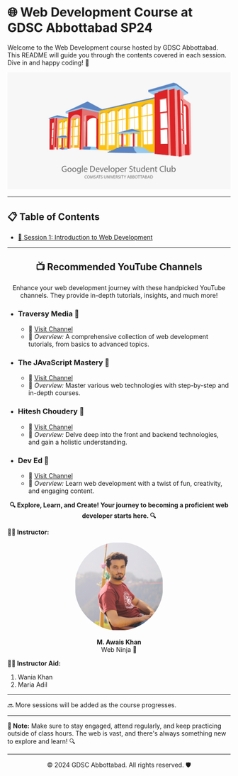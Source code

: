 # 🌐 Web Development Course at GDSC Abbottabad SP24

Welcome to the Web Development course hosted by GDSC Abbottabad. This README will guide you through the contents covered in each session. Dive in and happy coding! 🚀

![GDSC](/assests/gdsc.jpeg)

---

## 📋 Table of Contents
- [📌 Session 1: Introduction to Web Development](./session-01/)
<!-- - [📌 Session 2: Intro To HTML](https://github.com/askhan963/web-dev-course-gdsc-atd/tree/main/session2)
- [📌 Session 3: Forms and Tables](https://github.com/askhan963/web-dev-course-gdsc-atd/tree/main/session3)
- [📌 Session 4: Intro to CSS](https://github.com/askhan963/web-dev-course-gdsc-atd/tree/main/session-4)
- [📌 Session 5: CSS Flex Box ](https://github.com/askhan963/web-dev-course-gdsc-atd/tree/main/session-5)
- [📌 Session 6: Making a mini-site ](https://github.com/askhan963/web-dev-course-gdsc-atd/tree/main/session-6)
- [📌 Session 7: Intro to JavaScript ](https://github.com/askhan963/web-dev-course-gdsc-atd/tree/main/session-7)
- [📌 Session 8: DOM Minupulation Using JS ](https://github.com/askhan963/web-dev-course-gdsc-atd/tree/main/session-8) -->


---
<div align="center">
    <h2>📺 Recommended YouTube Channels</h2>
    <p>Enhance your web development journey with these handpicked YouTube channels. They provide in-depth tutorials, insights, and much more!</p>
</div>


- ### **Traversy Media** 🚀
    - 🔗 [Visit Channel](https://www.youtube.com/@TraversyMedia)
    - 📝 *Overview:* A comprehensive collection of web development tutorials, from basics to advanced topics.

- ### **The JAvaScript Mastery** 🥷
    - 🔗 [Visit Channel](https://www.youtube.com/@javascriptmastery)
    - 📝 *Overview:* Master various web technologies with step-by-step and in-depth courses.

- ### **Hitesh Choudery** 🧠
    - 🔗 [Visit Channel](https://www.youtube.com/@HiteshChoudharydotcom)
    - 📝 *Overview:* Delve deep into the front and backend technologies, and gain a holistic understanding.

- ### **Dev Ed** 🎨
    - 🔗 [Visit Channel](https://www.youtube.com/@developedbyed)
    - 📝 *Overview:* Learn web development with a twist of fun, creativity, and engaging content.

<div align="center">
    <b>🔍 Explore, Learn, and Create! Your journey to becoming a proficient web developer starts here. 🔍</b>
</div>


**👨‍🏫 Instructor:**  

<p align="center">
    <img width="200" src="./assests/img-awais.jpg" alt="Instructor Image" style="border-radius:50%" >
</p>

<div align="center">
 <strong>M. Awais Khan</strong>
 <br>
 Web Ninja 🥷
</div>

**👨‍🏫 Instructor Aid:**  
 1. Wania Khan
 2. Maria Adil
---

🔜 More sessions will be added as the course progresses.

---

**📝 Note:** Make sure to stay engaged, attend regularly, and keep practicing outside of class hours. The web is vast, and there's always something new to explore and learn! 🔍

---

<p align="center">
    &copy; 2024 GDSC Abbottabad. All rights reserved. 🛡️
</p>
